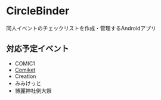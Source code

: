 CircleBinder
============

同人イベントのチェックリストを作成・管理するAndroidアプリ


対応予定イベント
------------

- COMIC1
- [Comiket](https://github.com/CircleBinder/CircleBinder-Comiket)
- Creation
- みみけっと
- 博麗神社例大祭
